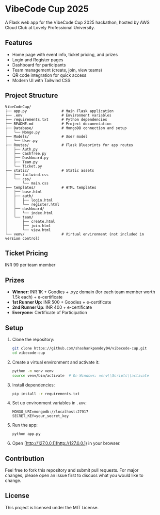 # VibeCode Cup 2025

A Flask web app for the VibeCode Cup 2025 hackathon, hosted by AWS Cloud Club at Lovely Professional University.

## Features
- Home page with event info, ticket pricing, and prizes
- Login and Register pages
- Dashboard for participants
- Team management (create, join, view teams)
- QR code integration for quick access
- Modern UI with Tailwind CSS

## Project Structure
```
VibeCodeCup/
├── app.py                # Main Flask application
├── .env                  # Environment variables
├── requirements.txt      # Python dependencies
├── README.md             # Project documentation
├── Database/             # MongoDB connection and setup
│   └── Mongo.py
├── Models/               # User model
│   └── User.py
├── Routes/               # Flask Blueprints for app routes
│   ├── Auth.py
│   ├── Cashfree.py
│   ├── Dashboard.py
│   ├── Team.py
│   └── Ticket.py
├── static/               # Static assets
│   ├── tailwind.css
│   └── css/
│       └── main.css
├── templates/            # HTML templates
│   ├── base.html
│   ├── auth/
│   │   ├── login.html
│   │   └── register.html
│   ├── dashboard/
│   │   └── index.html
│   └── team/
│       ├── create.html
│       ├── join.html
│       └── view.html
└── venv/                 # Virtual environment (not included in version control)
```

## Ticket Pricing
INR 99 per team member

## Prizes
- **Winner:** INR 1K + Goodies + .xyz domain (for each team member worth 1.5k each) + e-certificate
- **1st Runner Up:** INR 500 + Goodies + e-certificate
- **2nd Runner Up:** INR 400 + e-certificate
- **Everyone:** Certificate of Participation

## Setup
1. Clone the repository:
   ```sh
   git clone https://github.com/shashankpandey04/vibecode-cup.git
   cd vibecode-cup
   ```
2. Create a virtual environment and activate it:
   ```sh
   python -m venv venv
   source venv/bin/activate  # On Windows: venv\\Scripts\\activate
   ```
3. Install dependencies:
   ```sh
   pip install -r requirements.txt
   ```
4. Set up environment variables in `.env`:
   ```
   MONGO_URI=mongodb://localhost:27017
   SECRET_KEY=your_secret_key
   ```
5. Run the app:
   ```sh
   python app.py
   ```
6. Open [http://127.0.0.1](http://127.0.0.1) in your browser.

## Contribution
Feel free to fork this repository and submit pull requests. For major changes, please open an issue first to discuss what you would like to change.

## License
This project is licensed under the MIT License.
